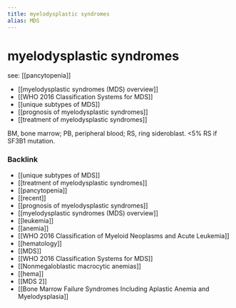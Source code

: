 ```yaml
---
title: myelodysplastic syndromes
alias: MDS
---
```


# myelodysplastic syndromes

see: [[pancytopenia]]

- [[myelodysplastic syndromes (MDS) overview]]
- [[WHO 2016 Classification Systems for MDS]]
- [[unique subtypes of MDS]]
- [[prognosis of myelodysplastic syndromes]]
- [[treatment of myelodysplastic syndromes]]

BM, bone marrow; PB, peripheral blood; RS, ring sideroblast. <5% RS if SF3B1 mutation.


### Backlink

- [[unique subtypes of MDS]] 
- [[treatment of myelodysplastic syndromes]] 
- [[pancytopenia]] 
- [[recent]] 
- [[prognosis of myelodysplastic syndromes]] 
- [[myelodysplastic syndromes (MDS) overview]] 
- [[leukemia]] 
- [[anemia]] 
- [[WHO 2016 Classification of Myeloid Neoplasms and Acute Leukemia]] 
- [[hematology]] 
- [[MDS]] 
- [[WHO 2016 Classification Systems for MDS]] 
- [[Nonmegaloblastic macrocytic anemias]] 
- [[hema]] 
- [[MDS 2]] 
- [[Bone Marrow Failure Syndromes Including Aplastic Anemia and Myelodysplasia]] 

